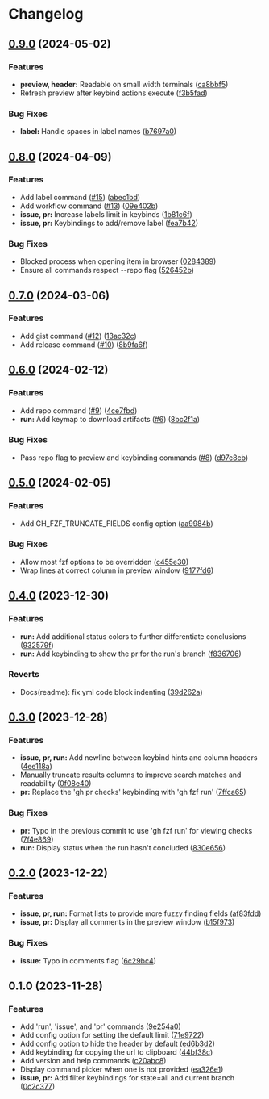 # Changelog

## [0.9.0](https://github.com/benelan/gh-fzf/compare/v0.8.0...v0.9.0) (2024-05-02)


### Features

* **preview, header:** Readable on small width terminals ([ca8bbf5](https://github.com/benelan/gh-fzf/commit/ca8bbf596fd66dd5687e17c38b977f832175db79))
* Refresh preview after keybind actions execute ([f3b5fad](https://github.com/benelan/gh-fzf/commit/f3b5fad561ff5d99199c40f582bd5c4dd6025dee))


### Bug Fixes

* **label:** Handle spaces in label names ([b7697a0](https://github.com/benelan/gh-fzf/commit/b7697a0212231419ab5630ca32dc288db207e351))

## [0.8.0](https://github.com/benelan/gh-fzf/compare/v0.7.0...v0.8.0) (2024-04-09)


### Features

* Add label command ([#15](https://github.com/benelan/gh-fzf/issues/15)) ([abec1bd](https://github.com/benelan/gh-fzf/commit/abec1bde9f12310d6a7c8cd7af38aba16caa70b4))
* Add workflow command ([#13](https://github.com/benelan/gh-fzf/issues/13)) ([09e402b](https://github.com/benelan/gh-fzf/commit/09e402bf40525b86be51b2d08bab02722f37c440))
* **issue, pr:** Increase labels limit in keybinds ([1b81c6f](https://github.com/benelan/gh-fzf/commit/1b81c6f3e9b1018d8b67203a46740366b45ccc39))
* **issue, pr:** Keybindings to add/remove label ([fea7b42](https://github.com/benelan/gh-fzf/commit/fea7b4238dddf9c4e374782f5071beaa62a87cc3))


### Bug Fixes

* Blocked process when opening item in browser ([0284389](https://github.com/benelan/gh-fzf/commit/0284389b07d039ead201803be47acbbfd0ddb8ad))
* Ensure all commands respect --repo flag ([526452b](https://github.com/benelan/gh-fzf/commit/526452b58488ddd63331377906b831b6eb5a3bf1))

## [0.7.0](https://github.com/benelan/gh-fzf/compare/v0.6.0...v0.7.0) (2024-03-06)


### Features

* Add gist command ([#12](https://github.com/benelan/gh-fzf/issues/12)) ([13ac32c](https://github.com/benelan/gh-fzf/commit/13ac32c90865a7c4484824d080583948af35ab97))
* Add release command ([#10](https://github.com/benelan/gh-fzf/issues/10)) ([8b9fa6f](https://github.com/benelan/gh-fzf/commit/8b9fa6fa125412a2673e6ba482d3180888e70250))

## [0.6.0](https://github.com/benelan/gh-fzf/compare/v0.5.0...v0.6.0) (2024-02-12)


### Features

* Add repo command ([#9](https://github.com/benelan/gh-fzf/issues/9)) ([4ce7fbd](https://github.com/benelan/gh-fzf/commit/4ce7fbdf8cba5d524b3acb91e0e92329b71ac402))
* **run:** Add keymap to download artifacts ([#6](https://github.com/benelan/gh-fzf/issues/6)) ([8bc2f1a](https://github.com/benelan/gh-fzf/commit/8bc2f1a90c1e2860d6fa0dc35b32c0fdb2b4ffd2))


### Bug Fixes

* Pass repo flag to preview and keybinding commands ([#8](https://github.com/benelan/gh-fzf/issues/8)) ([d97c8cb](https://github.com/benelan/gh-fzf/commit/d97c8cbcdac5d2559e80c6a313238b5103e87937))

## [0.5.0](https://github.com/benelan/gh-fzf/compare/v0.4.0...v0.5.0) (2024-02-05)


### Features

* Add GH_FZF_TRUNCATE_FIELDS config option ([aa9984b](https://github.com/benelan/gh-fzf/commit/aa9984b221bc7e4a822ea1ada59307c5ec9194df))


### Bug Fixes

* Allow most fzf options to be overridden ([c455e30](https://github.com/benelan/gh-fzf/commit/c455e3034f49da1ae81c26779de2419fda87e4a8))
* Wrap lines at correct column in preview window ([9177fd6](https://github.com/benelan/gh-fzf/commit/9177fd66fd3aad60dcea66cc40e30320fb261f3e))

## [0.4.0](https://github.com/benelan/gh-fzf/compare/v0.3.0...v0.4.0) (2023-12-30)


### Features

* **run:** Add additional status colors to further differentiate conclusions ([932579f](https://github.com/benelan/gh-fzf/commit/932579fe734b4793beb470fe440cba6b0299a993))
* **run:** Add keybinding to show the pr for the run's branch ([f836706](https://github.com/benelan/gh-fzf/commit/f8367060da9608cb40170fb0964214a554e6eef8))


### Reverts

* Docs(readme): fix yml code block indenting ([39d262a](https://github.com/benelan/gh-fzf/commit/39d262a57a5b321f2144cbd2dee55853a2464534))

## [0.3.0](https://github.com/benelan/gh-fzf/compare/v0.2.0...v0.3.0) (2023-12-28)


### Features

* **issue, pr, run:** Add newline between keybind hints and column headers ([4ee118a](https://github.com/benelan/gh-fzf/commit/4ee118a8f91d886cbacc89b669bb6e52d1471dc4))
* Manually truncate results columns to improve search matches and readability ([0f08e40](https://github.com/benelan/gh-fzf/commit/0f08e40a1f9db4c35addac5bddbfb79177c40227))
* **pr:** Replace the 'gh pr checks' keybinding with 'gh fzf run' ([7ffca65](https://github.com/benelan/gh-fzf/commit/7ffca650924a58d3fc64747977f1dc8c7173a867))


### Bug Fixes

* **pr:** Typo in the previous commit to use 'gh fzf run' for viewing checks ([7f4e869](https://github.com/benelan/gh-fzf/commit/7f4e86975f021ae7ef023e8192fe1f9e2a2ee02c))
* **run:** Display status when the run hasn't concluded ([830e656](https://github.com/benelan/gh-fzf/commit/830e6562f9494a5489d5c4c38c99ed409908cf32))

## [0.2.0](https://github.com/benelan/gh-fzf/compare/v0.1.0...v0.2.0) (2023-12-22)


### Features

* **issue, pr, run:** Format lists to provide more fuzzy finding fields ([af83fdd](https://github.com/benelan/gh-fzf/commit/af83fdd2e797f88a8a6f2eb0fbde2020dac9468b))
* **issue, pr:** Display all comments in the preview window ([b15f973](https://github.com/benelan/gh-fzf/commit/b15f9737e5f8ac47d6a4100b8bdf2ca088cc213c))


### Bug Fixes

* **issue:** Typo in comments flag ([6c29bc4](https://github.com/benelan/gh-fzf/commit/6c29bc4598b0feffebe8809aeff23cb1df96e2c0))

## 0.1.0 (2023-11-28)


### Features

* Add 'run', 'issue', and 'pr' commands ([9e254a0](https://github.com/benelan/gh-fzf/commit/9e254a05e3f230c1ab0a9474a6a186d1a13f92ba))
* Add config option for setting the default limit ([71e9722](https://github.com/benelan/gh-fzf/commit/71e97227a62f3255d693c7cfc2366ea068a59a8e))
* Add config option to hide the header by default ([ed6b3d2](https://github.com/benelan/gh-fzf/commit/ed6b3d2265b7561bcdac97a60be26c9471939ac5))
* Add keybinding for copying the url to clipboard ([44bf38c](https://github.com/benelan/gh-fzf/commit/44bf38ca487c535c5f13568c9ada415d25c4588e))
* Add version and help commands ([c20abc8](https://github.com/benelan/gh-fzf/commit/c20abc8933c9dccbbdb9685ce76ae817c68319d1))
* Display command picker when one is not provided ([ea326e1](https://github.com/benelan/gh-fzf/commit/ea326e1ba242d3affb513dd2320f0469ea5654b7))
* **issue, pr:** Add filter keybindings for state=all and current branch ([0c2c377](https://github.com/benelan/gh-fzf/commit/0c2c3773432bf2f5093ff78badd1ee1dccffd769))
